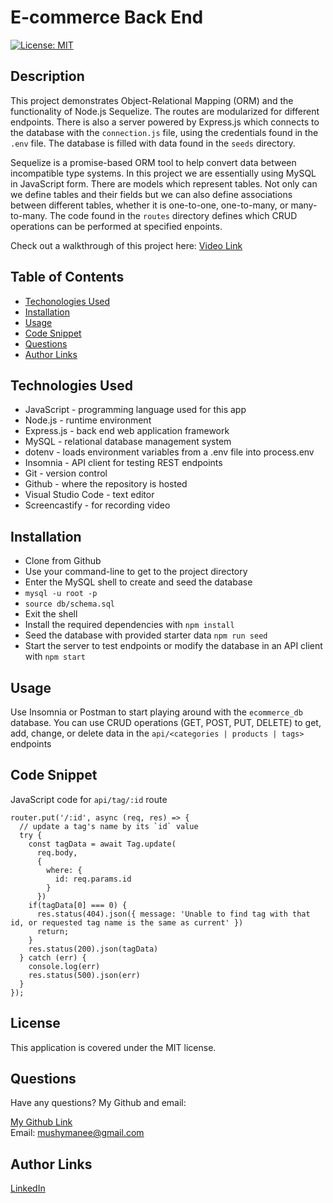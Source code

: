 # E-commerce Back End
[![License: MIT](https://img.shields.io/badge/License-MIT-yellow.svg)](https://opensource.org/licenses/MIT)

## Description 

This project demonstrates Object-Relational Mapping (ORM) and the functionality of Node.js Sequelize. The routes are modularized for different endpoints. There is also a server powered by Express.js which connects to the database with the ```connection.js``` file, using the credentials found in the ```.env``` file. The database is filled with data found in the ```seeds``` directory.

Sequelize is a promise-based ORM tool to help convert data between incompatible type systems. In this project we are essentially using MySQL in JavaScript form. There are models which represent tables. Not only can we define tables and their fields but we can also define associations between different tables, whether it is one-to-one, one-to-many, or many-to-many. The code found in the ```routes``` directory defines which CRUD operations can be performed at specified enpoints.

Check out a walkthrough of this project here: [Video Link](https://watch.screencastify.com/v/RzguZfGEBckV2JILwEEX)

## Table of Contents

* [Techonologies Used](#technologies-used)
* [Installation](#installation)
* [Usage](#usage)
* [Code Snippet](#code-snippet)
* [Questions](#questions)
* [Author Links](#author-links)

## Technologies Used

- JavaScript - programming language used for this app
- Node.js - runtime environment
- Express.js - back end web application framework
- MySQL - relational database management system
- dotenv - loads environment variables from a .env file into process.env
- Insomnia - API client for testing REST endpoints
- Git - version control
- Github - where the repository is hosted
- Visual Studio Code - text editor
- Screencastify - for recording video

## Installation

- Clone from Github
- Use your command-line to get to the project directory
- Enter the MySQL shell to create and seed the database
- ```mysql -u root -p```
- ```source db/schema.sql```
- Exit the shell
- Install the required dependencies with ```npm install```
- Seed the database with provided starter data ```npm run seed```
- Start the server to test endpoints or modify the database in an API client with ```npm start```

## Usage

Use Insomnia or Postman to start playing around with the ```ecommerce_db``` database. You can use CRUD operations (GET, POST, PUT, DELETE) to get, add, change, or delete data in the ```api/<categories | products | tags>``` endpoints

## Code Snippet

JavaScript code for ```api/tag/:id``` route
```
router.put('/:id', async (req, res) => {
  // update a tag's name by its `id` value
  try {
    const tagData = await Tag.update(
      req.body,
      {
        where: {
          id: req.params.id
        }
      })
    if(tagData[0] === 0) {
      res.status(404).json({ message: 'Unable to find tag with that id, or requested tag name is the same as current' })
      return;
    }
    res.status(200).json(tagData)
  } catch (err) {
    console.log(err)
    res.status(500).json(err)
  }
});
```
## License

This application is covered under the MIT license.

## Questions

Have any questions? My Github and email:

[My Github Link](https://github.com/mushymane)  
Email: mushymanee@gmail.com

## Author Links
[LinkedIn](https://www.linkedin.com/in/luigilantin/)